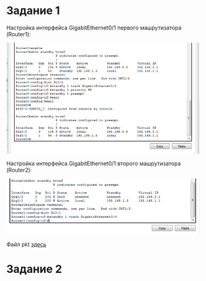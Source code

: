 # Задание 1
Настройка интерфейса GigabitEthernet0/1 первого машрутизатора (Router1):    

![](https://github.com/OlgaLesnykh/screenshots/blob/main/HSRP_001.png)    
    
Настройка интерфейса GigabitEthernet0/1 второго машрутизатора (Router2):    

![](https://github.com/OlgaLesnykh/screenshots/blob/main/HSRP_003.png)    

Файл pkt [здесь](https://github.com/OlgaLesnykh/SYS/blob/main/fault_resilience/hsrp_lesnykh.pkt)
# Задание 2
